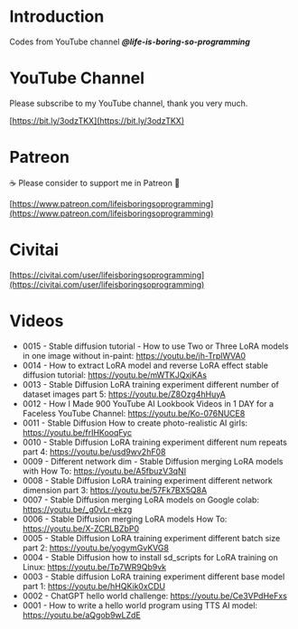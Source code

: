 # Introduction
Codes from YouTube channel ***@life-is-boring-so-programming***

# YouTube Channel
Please subscribe to my YouTube channel, thank you very much. 

[https://bit.ly/3odzTKX](https://bit.ly/3odzTKX)

# Patreon
☕️ Please consider to support me in Patreon 🍻

[https://www.patreon.com/lifeisboringsoprogramming](https://www.patreon.com/lifeisboringsoprogramming)

# Civitai
[https://civitai.com/user/lifeisboringsoprogramming](https://civitai.com/user/lifeisboringsoprogramming)


# Videos
* 0015 - Stable diffusion tutorial - How to use Two or Three LoRA models in one image without in-paint: https://youtu.be/jh-TrplWVA0
* 0014 - How to extract LoRA model and reverse LoRA effect stable diffusion tutorial: https://youtu.be/mWTKJQxjKAs
* 0013 - Stable Diffusion LoRA training experiment different number of dataset images part 5: https://youtu.be/Z8Ozg4hHuyA
* 0012 - How I Made 900 YouTube AI Lookbook Videos in 1 DAY for a Faceless YouTube Channel: https://youtu.be/Ko-076NUCE8
* 0011 - Stable Diffusion How to create photo-realistic AI girls: https://youtu.be/frIHKooqFyc
* 0010 - Stable Diffusion LoRA training experiment different num repeats part 4: https://youtu.be/usd9wv2hF08
* 0009 - Different network dim - Stable Diffusion merging LoRA models with How To: https://youtu.be/A5fbuzV3qNI
* 0008 - Stable Diffusion LoRA training experiment different network dimension part 3: https://youtu.be/57Fk7BX5Q8A
* 0007 - Stable Diffusion merging LoRA models on Google colab: https://youtu.be/_g0vLr-ekzg
* 0006 - Stable Diffusion merging LoRA models How To: https://youtu.be/X-ZCRLBZbP0
* 0005 - Stable Diffusion LoRA training experiment different batch size part 2: https://youtu.be/yogymGvKVG8
* 0004 - Stable Diffusion how to install sd_scripts for LoRA training on Linux: https://youtu.be/Tp7WR9Qb9vk
* 0003 - Stable diffusion LoRA training experiment different base model part 1: https://youtu.be/hHQKik0xCDU
* 0002 - ChatGPT hello world challenge: https://youtu.be/Ce3VPdHeFxs
* 0001 - How to write a hello world program using TTS AI model: https://youtu.be/aQgob9wLZdE
